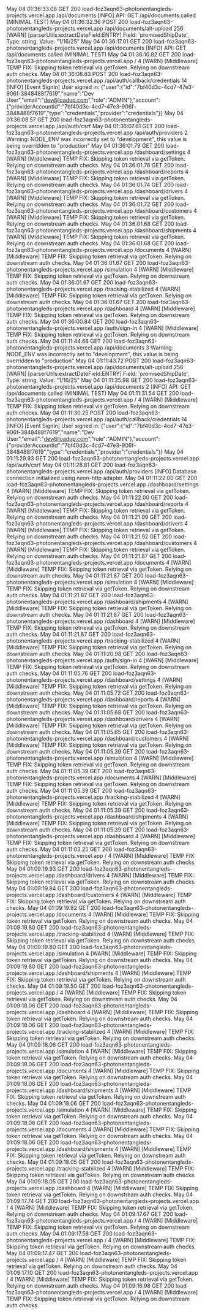 May 04 01:36:33.08
GET
200
load-foz3aqn63-photonentangleds-projects.vercel.app
/api/documents
[INFO] API: GET /api/documents called (MINIMAL TEST)
May 04 01:36:32.36
POST
200
load-foz3aqn63-photonentangleds-projects.vercel.app
/api/documents/alt-upload
256
[WARN] [parserUtils:extractDateField:ENTRY] Field: 'promisedShipDate', Type: string, Value: "1/16/25"
May 04 01:36:17.01
GET
200
load-foz3aqn63-photonentangleds-projects.vercel.app
/api/documents
[INFO] API: GET /api/documents called (MINIMAL TEST)
May 04 01:36:10.82
GET
200
load-foz3aqn63-photonentangleds-projects.vercel.app
/
4
[WARN] [Middleware] TEMP FIX: Skipping token retrieval via getToken. Relying on downstream auth checks.
May 04 01:36:08.83
POST
200
load-foz3aqn63-photonentangleds-projects.vercel.app
/api/auth/callback/credentials
14
[INFO] [Event SignIn] User signed in: {"user":{"id":"7bf40d3c-4cd7-47e3-906f-3848488f7619","name":"Dev User","email":"dev@loadup.com","role":"ADMIN"},"account":{"providerAccountId":"7bf40d3c-4cd7-47e3-906f-3848488f7619","type":"credentials","provider":"credentials"}}
May 04 01:36:08.57
GET
200
load-foz3aqn63-photonentangleds-projects.vercel.app
/api/auth/csrf
May 04 01:36:07.61
GET
200
load-foz3aqn63-photonentangleds-projects.vercel.app
/api/auth/providers
2
Warning: NODE_ENV was incorrectly set to "development", this value is being overridden to "production"
May 04 01:36:01.79
GET
200
load-foz3aqn63-photonentangleds-projects.vercel.app
/dashboard/settings
4
[WARN] [Middleware] TEMP FIX: Skipping token retrieval via getToken. Relying on downstream auth checks.
May 04 01:36:01.76
GET
200
load-foz3aqn63-photonentangleds-projects.vercel.app
/dashboard/reports
4
[WARN] [Middleware] TEMP FIX: Skipping token retrieval via getToken. Relying on downstream auth checks.
May 04 01:36:01.74
GET
200
load-foz3aqn63-photonentangleds-projects.vercel.app
/dashboard/drivers
4
[WARN] [Middleware] TEMP FIX: Skipping token retrieval via getToken. Relying on downstream auth checks.
May 04 01:36:01.72
GET
200
load-foz3aqn63-photonentangleds-projects.vercel.app
/dashboard/customers
4
[WARN] [Middleware] TEMP FIX: Skipping token retrieval via getToken. Relying on downstream auth checks.
May 04 01:36:01.68
GET
200
load-foz3aqn63-photonentangleds-projects.vercel.app
/dashboard/shipments
4
[WARN] [Middleware] TEMP FIX: Skipping token retrieval via getToken. Relying on downstream auth checks.
May 04 01:36:01.68
GET
200
load-foz3aqn63-photonentangleds-projects.vercel.app
/documents
4
[WARN] [Middleware] TEMP FIX: Skipping token retrieval via getToken. Relying on downstream auth checks.
May 04 01:36:01.67
GET
200
load-foz3aqn63-photonentangleds-projects.vercel.app
/simulation
4
[WARN] [Middleware] TEMP FIX: Skipping token retrieval via getToken. Relying on downstream auth checks.
May 04 01:36:01.67
GET
200
load-foz3aqn63-photonentangleds-projects.vercel.app
/tracking-stabilized
4
[WARN] [Middleware] TEMP FIX: Skipping token retrieval via getToken. Relying on downstream auth checks.
May 04 01:36:01.67
GET
200
load-foz3aqn63-photonentangleds-projects.vercel.app
/dashboard
4
[WARN] [Middleware] TEMP FIX: Skipping token retrieval via getToken. Relying on downstream auth checks.
May 04 01:36:00.84
GET
200
load-foz3aqn63-photonentangleds-projects.vercel.app
/auth/sign-in
4
[WARN] [Middleware] TEMP FIX: Skipping token retrieval via getToken. Relying on downstream auth checks.
May 04 01:11:44.68
GET
200
load-foz3aqn63-photonentangleds-projects.vercel.app
/api/documents
3
Warning: NODE_ENV was incorrectly set to "development", this value is being overridden to "production"
May 04 01:11:43.72
POST
200
load-foz3aqn63-photonentangleds-projects.vercel.app
/api/documents/alt-upload
256
[WARN] [parserUtils:extractDateField:ENTRY] Field: 'promisedShipDate', Type: string, Value: "1/16/25"
May 04 01:11:35.98
GET
200
load-foz3aqn63-photonentangleds-projects.vercel.app
/api/documents
2
[INFO] API: GET /api/documents called (MINIMAL TEST)
May 04 01:11:31.54
GET
200
load-foz3aqn63-photonentangleds-projects.vercel.app
/
4
[WARN] [Middleware] TEMP FIX: Skipping token retrieval via getToken. Relying on downstream auth checks.
May 04 01:11:30.25
POST
200
load-foz3aqn63-photonentangleds-projects.vercel.app
/api/auth/callback/credentials
14
[INFO] [Event SignIn] User signed in: {"user":{"id":"7bf40d3c-4cd7-47e3-906f-3848488f7619","name":"Dev User","email":"dev@loadup.com","role":"ADMIN"},"account":{"providerAccountId":"7bf40d3c-4cd7-47e3-906f-3848488f7619","type":"credentials","provider":"credentials"}}
May 04 01:11:29.93
GET
200
load-foz3aqn63-photonentangleds-projects.vercel.app
/api/auth/csrf
May 04 01:11:28.81
GET
200
load-foz3aqn63-photonentangleds-projects.vercel.app
/api/auth/providers
[INFO] Database connection initialized using neon-http adapter.
May 04 01:11:22.00
GET
200
load-foz3aqn63-photonentangleds-projects.vercel.app
/dashboard/settings
4
[WARN] [Middleware] TEMP FIX: Skipping token retrieval via getToken. Relying on downstream auth checks.
May 04 01:11:22.00
GET
200
load-foz3aqn63-photonentangleds-projects.vercel.app
/dashboard/reports
4
[WARN] [Middleware] TEMP FIX: Skipping token retrieval via getToken. Relying on downstream auth checks.
May 04 01:11:21.99
GET
200
load-foz3aqn63-photonentangleds-projects.vercel.app
/dashboard/drivers
4
[WARN] [Middleware] TEMP FIX: Skipping token retrieval via getToken. Relying on downstream auth checks.
May 04 01:11:21.92
GET
200
load-foz3aqn63-photonentangleds-projects.vercel.app
/dashboard/customers
4
[WARN] [Middleware] TEMP FIX: Skipping token retrieval via getToken. Relying on downstream auth checks.
May 04 01:11:21.87
GET
200
load-foz3aqn63-photonentangleds-projects.vercel.app
/documents
4
[WARN] [Middleware] TEMP FIX: Skipping token retrieval via getToken. Relying on downstream auth checks.
May 04 01:11:21.87
GET
200
load-foz3aqn63-photonentangleds-projects.vercel.app
/simulation
4
[WARN] [Middleware] TEMP FIX: Skipping token retrieval via getToken. Relying on downstream auth checks.
May 04 01:11:21.87
GET
200
load-foz3aqn63-photonentangleds-projects.vercel.app
/dashboard/shipments
4
[WARN] [Middleware] TEMP FIX: Skipping token retrieval via getToken. Relying on downstream auth checks.
May 04 01:11:21.87
GET
200
load-foz3aqn63-photonentangleds-projects.vercel.app
/dashboard
4
[WARN] [Middleware] TEMP FIX: Skipping token retrieval via getToken. Relying on downstream auth checks.
May 04 01:11:21.87
GET
200
load-foz3aqn63-photonentangleds-projects.vercel.app
/tracking-stabilized
4
[WARN] [Middleware] TEMP FIX: Skipping token retrieval via getToken. Relying on downstream auth checks.
May 04 01:11:20.98
GET
200
load-foz3aqn63-photonentangleds-projects.vercel.app
/auth/sign-in
4
[WARN] [Middleware] TEMP FIX: Skipping token retrieval via getToken. Relying on downstream auth checks.
May 04 01:11:05.76
GET
200
load-foz3aqn63-photonentangleds-projects.vercel.app
/dashboard/settings
4
[WARN] [Middleware] TEMP FIX: Skipping token retrieval via getToken. Relying on downstream auth checks.
May 04 01:11:05.72
GET
200
load-foz3aqn63-photonentangleds-projects.vercel.app
/dashboard/reports
4
[WARN] [Middleware] TEMP FIX: Skipping token retrieval via getToken. Relying on downstream auth checks.
May 04 01:11:05.68
GET
200
load-foz3aqn63-photonentangleds-projects.vercel.app
/dashboard/drivers
4
[WARN] [Middleware] TEMP FIX: Skipping token retrieval via getToken. Relying on downstream auth checks.
May 04 01:11:05.65
GET
200
load-foz3aqn63-photonentangleds-projects.vercel.app
/dashboard/customers
4
[WARN] [Middleware] TEMP FIX: Skipping token retrieval via getToken. Relying on downstream auth checks.
May 04 01:11:05.39
GET
200
load-foz3aqn63-photonentangleds-projects.vercel.app
/simulation
4
[WARN] [Middleware] TEMP FIX: Skipping token retrieval via getToken. Relying on downstream auth checks.
May 04 01:11:05.39
GET
200
load-foz3aqn63-photonentangleds-projects.vercel.app
/documents
4
[WARN] [Middleware] TEMP FIX: Skipping token retrieval via getToken. Relying on downstream auth checks.
May 04 01:11:05.39
GET
200
load-foz3aqn63-photonentangleds-projects.vercel.app
/tracking-stabilized
4
[WARN] [Middleware] TEMP FIX: Skipping token retrieval via getToken. Relying on downstream auth checks.
May 04 01:11:05.39
GET
200
load-foz3aqn63-photonentangleds-projects.vercel.app
/dashboard/shipments
4
[WARN] [Middleware] TEMP FIX: Skipping token retrieval via getToken. Relying on downstream auth checks.
May 04 01:11:05.39
GET
200
load-foz3aqn63-photonentangleds-projects.vercel.app
/dashboard
4
[WARN] [Middleware] TEMP FIX: Skipping token retrieval via getToken. Relying on downstream auth checks.
May 04 01:11:03.25
GET
200
load-foz3aqn63-photonentangleds-projects.vercel.app
/
4
[WARN] [Middleware] TEMP FIX: Skipping token retrieval via getToken. Relying on downstream auth checks.
May 04 01:09:19.93
GET
200
load-foz3aqn63-photonentangleds-projects.vercel.app
/dashboard/drivers
4
[WARN] [Middleware] TEMP FIX: Skipping token retrieval via getToken. Relying on downstream auth checks.
May 04 01:09:19.84
GET
200
load-foz3aqn63-photonentangleds-projects.vercel.app
/dashboard/customers
4
[WARN] [Middleware] TEMP FIX: Skipping token retrieval via getToken. Relying on downstream auth checks.
May 04 01:09:19.82
GET
200
load-foz3aqn63-photonentangleds-projects.vercel.app
/documents
4
[WARN] [Middleware] TEMP FIX: Skipping token retrieval via getToken. Relying on downstream auth checks.
May 04 01:09:19.80
GET
200
load-foz3aqn63-photonentangleds-projects.vercel.app
/tracking-stabilized
4
[WARN] [Middleware] TEMP FIX: Skipping token retrieval via getToken. Relying on downstream auth checks.
May 04 01:09:19.80
GET
200
load-foz3aqn63-photonentangleds-projects.vercel.app
/simulation
4
[WARN] [Middleware] TEMP FIX: Skipping token retrieval via getToken. Relying on downstream auth checks.
May 04 01:09:19.80
GET
200
load-foz3aqn63-photonentangleds-projects.vercel.app
/dashboard/shipments
4
[WARN] [Middleware] TEMP FIX: Skipping token retrieval via getToken. Relying on downstream auth checks.
May 04 01:09:19.50
GET
200
load-foz3aqn63-photonentangleds-projects.vercel.app
/
4
[WARN] [Middleware] TEMP FIX: Skipping token retrieval via getToken. Relying on downstream auth checks.
May 04 01:09:18.06
GET
200
load-foz3aqn63-photonentangleds-projects.vercel.app
/dashboard
4
[WARN] [Middleware] TEMP FIX: Skipping token retrieval via getToken. Relying on downstream auth checks.
May 04 01:09:18.06
GET
200
load-foz3aqn63-photonentangleds-projects.vercel.app
/tracking-stabilized
4
[WARN] [Middleware] TEMP FIX: Skipping token retrieval via getToken. Relying on downstream auth checks.
May 04 01:09:18.06
GET
200
load-foz3aqn63-photonentangleds-projects.vercel.app
/simulation
4
[WARN] [Middleware] TEMP FIX: Skipping token retrieval via getToken. Relying on downstream auth checks.
May 04 01:09:18.06
GET
200
load-foz3aqn63-photonentangleds-projects.vercel.app
/documents
4
[WARN] [Middleware] TEMP FIX: Skipping token retrieval via getToken. Relying on downstream auth checks.
May 04 01:09:18.06
GET
200
load-foz3aqn63-photonentangleds-projects.vercel.app
/dashboard/shipments
4
[WARN] [Middleware] TEMP FIX: Skipping token retrieval via getToken. Relying on downstream auth checks.
May 04 01:09:18.06
GET
200
load-foz3aqn63-photonentangleds-projects.vercel.app
/simulation
4
[WARN] [Middleware] TEMP FIX: Skipping token retrieval via getToken. Relying on downstream auth checks.
May 04 01:09:18.06
GET
200
load-foz3aqn63-photonentangleds-projects.vercel.app
/documents
4
[WARN] [Middleware] TEMP FIX: Skipping token retrieval via getToken. Relying on downstream auth checks.
May 04 01:09:18.06
GET
200
load-foz3aqn63-photonentangleds-projects.vercel.app
/dashboard/shipments
4
[WARN] [Middleware] TEMP FIX: Skipping token retrieval via getToken. Relying on downstream auth checks.
May 04 01:09:18.05
GET
200
load-foz3aqn63-photonentangleds-projects.vercel.app
/tracking-stabilized
4
[WARN] [Middleware] TEMP FIX: Skipping token retrieval via getToken. Relying on downstream auth checks.
May 04 01:09:18.05
GET
200
load-foz3aqn63-photonentangleds-projects.vercel.app
/dashboard
4
[WARN] [Middleware] TEMP FIX: Skipping token retrieval via getToken. Relying on downstream auth checks.
May 04 01:09:17.74
GET
200
load-foz3aqn63-photonentangleds-projects.vercel.app
/
4
[WARN] [Middleware] TEMP FIX: Skipping token retrieval via getToken. Relying on downstream auth checks.
May 04 01:09:17.67
GET
200
load-foz3aqn63-photonentangleds-projects.vercel.app
/
4
[WARN] [Middleware] TEMP FIX: Skipping token retrieval via getToken. Relying on downstream auth checks.
May 04 01:09:17.58
GET
200
load-foz3aqn63-photonentangleds-projects.vercel.app
/
4
[WARN] [Middleware] TEMP FIX: Skipping token retrieval via getToken. Relying on downstream auth checks.
May 04 01:09:17.47
GET
200
load-foz3aqn63-photonentangleds-projects.vercel.app
/
4
[WARN] [Middleware] TEMP FIX: Skipping token retrieval via getToken. Relying on downstream auth checks.
May 04 01:09:17.10
GET
200
load-foz3aqn63-photonentangleds-projects.vercel.app
/
4
[WARN] [Middleware] TEMP FIX: Skipping token retrieval via getToken. Relying on downstream auth checks.
May 04 01:09:16.98
GET
200
load-foz3aqn63-photonentangleds-projects.vercel.app
/
4
[WARN] [Middleware] TEMP FIX: Skipping token retrieval via getToken. Relying on downstream auth checks.

